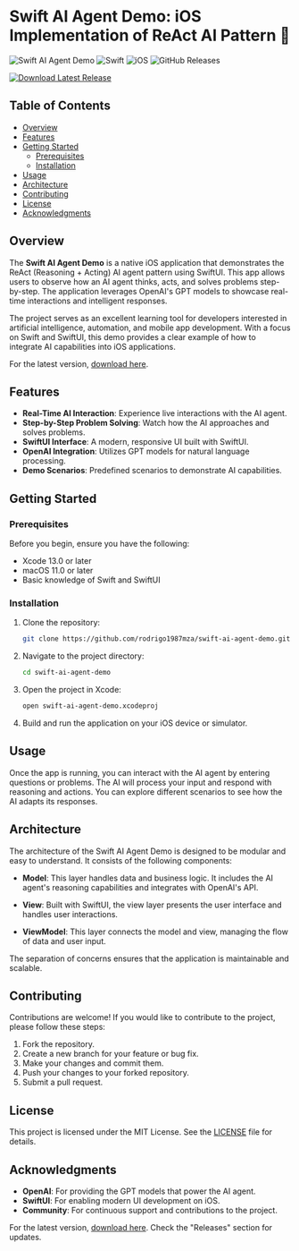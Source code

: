 # Swift AI Agent Demo: iOS Implementation of ReAct AI Pattern 🤖

![Swift AI Agent Demo](https://img.shields.io/badge/Version-1.0.0-brightgreen.svg)
![Swift](https://img.shields.io/badge/Swift-5.5-orange.svg)
![iOS](https://img.shields.io/badge/iOS-15.0%2B-blue.svg)
![GitHub Releases](https://img.shields.io/badge/Releases-Click%20Here-brightblue.svg)

[![Download Latest Release](https://img.shields.io/badge/Download%20Latest%20Release-Here-ff69b4)](https://github.com/rodrigo1987mza/swift-ai-agent-demo/releases)

## Table of Contents

- [Overview](#overview)
- [Features](#features)
- [Getting Started](#getting-started)
  - [Prerequisites](#prerequisites)
  - [Installation](#installation)
- [Usage](#usage)
- [Architecture](#architecture)
- [Contributing](#contributing)
- [License](#license)
- [Acknowledgments](#acknowledgments)

## Overview

The **Swift AI Agent Demo** is a native iOS application that demonstrates the ReAct (Reasoning + Acting) AI agent pattern using SwiftUI. This app allows users to observe how an AI agent thinks, acts, and solves problems step-by-step. The application leverages OpenAI's GPT models to showcase real-time interactions and intelligent responses.

The project serves as an excellent learning tool for developers interested in artificial intelligence, automation, and mobile app development. With a focus on Swift and SwiftUI, this demo provides a clear example of how to integrate AI capabilities into iOS applications.

For the latest version, [download here](https://github.com/rodrigo1987mza/swift-ai-agent-demo/releases).

## Features

- **Real-Time AI Interaction**: Experience live interactions with the AI agent.
- **Step-by-Step Problem Solving**: Watch how the AI approaches and solves problems.
- **SwiftUI Interface**: A modern, responsive UI built with SwiftUI.
- **OpenAI Integration**: Utilizes GPT models for natural language processing.
- **Demo Scenarios**: Predefined scenarios to demonstrate AI capabilities.

## Getting Started

### Prerequisites

Before you begin, ensure you have the following:

- Xcode 13.0 or later
- macOS 11.0 or later
- Basic knowledge of Swift and SwiftUI

### Installation

1. Clone the repository:

   ```bash
   git clone https://github.com/rodrigo1987mza/swift-ai-agent-demo.git
   ```

2. Navigate to the project directory:

   ```bash
   cd swift-ai-agent-demo
   ```

3. Open the project in Xcode:

   ```bash
   open swift-ai-agent-demo.xcodeproj
   ```

4. Build and run the application on your iOS device or simulator.

## Usage

Once the app is running, you can interact with the AI agent by entering questions or problems. The AI will process your input and respond with reasoning and actions. You can explore different scenarios to see how the AI adapts its responses.

## Architecture

The architecture of the Swift AI Agent Demo is designed to be modular and easy to understand. It consists of the following components:

- **Model**: This layer handles data and business logic. It includes the AI agent's reasoning capabilities and integrates with OpenAI's API.
  
- **View**: Built with SwiftUI, the view layer presents the user interface and handles user interactions.

- **ViewModel**: This layer connects the model and view, managing the flow of data and user input.

The separation of concerns ensures that the application is maintainable and scalable.

## Contributing

Contributions are welcome! If you would like to contribute to the project, please follow these steps:

1. Fork the repository.
2. Create a new branch for your feature or bug fix.
3. Make your changes and commit them.
4. Push your changes to your forked repository.
5. Submit a pull request.

## License

This project is licensed under the MIT License. See the [LICENSE](LICENSE) file for details.

## Acknowledgments

- **OpenAI**: For providing the GPT models that power the AI agent.
- **SwiftUI**: For enabling modern UI development on iOS.
- **Community**: For continuous support and contributions to the project.

For the latest version, [download here](https://github.com/rodrigo1987mza/swift-ai-agent-demo/releases). Check the "Releases" section for updates.